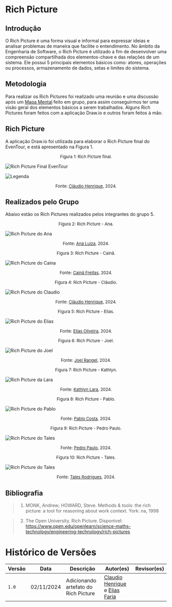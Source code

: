 # Rich Picture

## Introdução

O Rich Picture é uma forma visual e informal para expressar ideias e analisar problemas de maneira que facilite o entendimento. No âmbito da Engenharia de Software, o Rich Picture é utilizado a fim de desenvolver uma compreensão compartilhada dos elementos-chave e das relações de um sistema. Ele possui 5 principais elementos básicos como: atores, operações ou processos, armazenamento de dados, setas e limites do sistema.

## Metodologia

Para realizar os Rich Pictures foi realizado uma reunião e uma discussão após um [Mapa Mental][Mapa_mental] feito em grupo, para assim conseguirmos ter uma visão geral dos elementos básicos a serem trabalhados. Alguns Rich Pictures foram feitos com a aplicação Draw.io e outros foram feitos à mão.

## Rich Picture

A aplicação Draw.io foi utilizada para elaborar o Rich Picture final do EvenTour, e está apresentado na Figura 1.

<font size="2"><p style="text-align: center">Figura 1: Rich Picture final.</p></font>

![Rich Picture Final EvenTour](assets/richpicture/Rich%20Picture-EvenTour.drawio.png)

![Legenda](assets/richpicture/legenda.png)

<font size="2"><p style="text-align: center">Fonte: [Cláudio Henrique][ClaudioGH], 2024.</p></font>

## Realizados pelo Grupo

Abaixo estão os Rich Pictures realizados pelos integrantes do grupo 5.

<font size="2"><p style="text-align: center">Figura 2: Rich Picture - Ana.</p></font>

![Rich Picture do Ana](assets/richpicture/rich-Picture-Ana-Luiza-Fernandes.jpg)

<font size="2"><p style="text-align: center">Fonte: [Ana Luiza][AnaGH], 2024.</p></font>

<font size="2"><p style="text-align: center">Figura 3: Rich Picture - Cainã.</p></font>

![Rich Picture do Caina](assets/richpicture/caina.jpeg)

<font size="2"><p style="text-align: center">Fonte: [Cainã Freitas][CainaGH], 2024.</p></font>

<font size="2"><p style="text-align: center">Figura 4: Rich Picture - Cláudio.</p></font>

![Rich Picture do Claudio](assets/richpicture/richpicture-claudio-v1.jpeg)

<font size="2"><p style="text-align: center">Fonte: [Cláudio Henrique][ClaudioGH], 2024.</p></font>

<font size="2"><p style="text-align: center">Figura 5: Rich Picture - Elias.</p></font>

![Rich Picture do Elias](assets/richpicture/Elias.png)

<font size="2"><p style="text-align: center">Fonte: [Elias Oliveira][EliasGH], 2024.</p></font>


<font size="2"><p style="text-align: center">Figura 6: Rich Picture - Joel.</p></font>

![Rich Picture do Joel](assets/richpicture/Joel.jpeg)

<font size="2"><p style="text-align: center">Fonte: [Joel Rangel][JoelGH], 2024.</p></font>

<font size="2"><p style="text-align: center">Figura 7: Rich Picture - Kathlyn.</p></font>

![Rich Picture da Lara](assets/richpicture/Lara.jpg)

<font size="2"><p style="text-align: center">Fonte: [Kathlyn Lara][KathlynGH], 2024.</p></font>

<font size="2"><p style="text-align: center">Figura 8: Rich Picture - Pablo.</p></font>

![Rich Picture do Pablo](assets/richpicture/pablo.jpg)

<font size="2"><p style="text-align: center">Fonte: [Pablo Costa][PabloGH], 2024.</p></font>

<font size="2"><p style="text-align: center">Figura 9: Rich Picture - Pedro Paulo.</p></font>

![Rich Picture do Tales](assets/richpicture/PedroPaulo.png)

<font size="2"><p style="text-align: center">Fonte: [Pedro Paulo][PedroPGH], 2024.</p></font>


<font size="2"><p style="text-align: center">Figura 10: Rich Picture - Tales.</p></font>

![Rich Picture do Tales](assets/richpicture/tales-rodrigues-goncalves-rich-picture.png)

<font size="2"><p style="text-align: center">Fonte: [Tales Rodrigues][TalesGH], 2024.</p></font>



## Bibliografia


> 1. MONK, Andrew; HOWARD, Steve. Methods & tools: the rich picture: a tool for reasoning about work context. York: na, 1998

> 2. The Open University. Rich Picture. Disponivel: <https://www.open.edu/openlearn/science-maths-technology/engineering-technology/rich-pictures>

# Histórico de Versões

Versão  | Data | Descrição | Autor(es) | Revisor(es)
-------- | ------ | ------ | ---------- | ----------
`1.0` | 02/11/2024 | Adicionando artefato do Rich Picture  | [Claudio Henrique][ClaudioGH] e [Elias Faria][EliasGH] | |

[AnaGH]: https://github.com/analufernanndess
[CainaGH]: https://github.com/freitasc
[ClaudioGH]: https://github.com/claudiohsc
[EliasGH]: https://github.com/EliasOliver21
[GuilhermeGH]: https://github.com/gmeister18
[JoelGH]: https://github.com/JoelSRangel
[KathlynGH]: https://github.com/klmurussi
[PabloGH]: https://github.com/pabloheika
[PedroRGH]: https://github.com/pedro-rodiguero
[PedroPGH]: https://github.com/Pedrin0030
[SamuelGH]: https://github.com/samuelalvess
[TalesGH]: https://github.com/TalesRG


[Mapa_mental]: Base/1.1.2.Mapa-mental.md